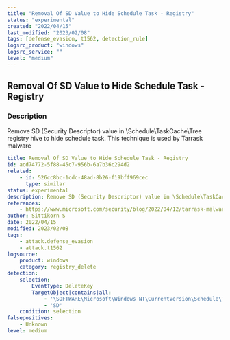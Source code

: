 ```yaml
---
title: "Removal Of SD Value to Hide Schedule Task - Registry"
status: "experimental"
created: "2022/04/15"
last_modified: "2023/02/08"
tags: [defense_evasion, t1562, detection_rule]
logsrc_product: "windows"
logsrc_service: ""
level: "medium"
---
```


## Removal Of SD Value to Hide Schedule Task - Registry

### Description

Remove SD (Security Descriptor) value in \Schedule\TaskCache\Tree registry hive to hide schedule task. This technique is used by Tarrask malware

```yml
title: Removal Of SD Value to Hide Schedule Task - Registry
id: acd74772-5f88-45c7-956b-6a7b36c294d2
related:
    - id: 526cc8bc-1cdc-48ad-8b26-f19bff969cec
      type: similar
status: experimental
description: Remove SD (Security Descriptor) value in \Schedule\TaskCache\Tree registry hive to hide schedule task. This technique is used by Tarrask malware
references:
    - https://www.microsoft.com/security/blog/2022/04/12/tarrask-malware-uses-scheduled-tasks-for-defense-evasion/
author: Sittikorn S
date: 2022/04/15
modified: 2023/02/08
tags:
    - attack.defense_evasion
    - attack.t1562
logsource:
    product: windows
    category: registry_delete
detection:
    selection:
        EventType: DeleteKey
        TargetObject|contains|all:
            - '\SOFTWARE\Microsoft\Windows NT\CurrentVersion\Schedule\TaskCache\Tree\'
            - 'SD'
    condition: selection
falsepositives:
    - Unknown
level: medium

```
